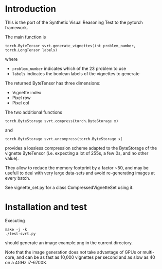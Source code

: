 # Introduction #

This is the port of the Synthetic Visual Reasoning Test to the pytorch
framework.

The main function is

```
torch.ByteTensor svrt.generate_vignettes(int problem_number, torch.LongTensor labels)
```

where

 * `problem_number` indicates which of the 23 problem to use
 * `labels` indicates the boolean labels of the vignettes to generate

The returned ByteTensor has three dimensions:

 * Vignette index
 * Pixel row
 * Pixel col

The two additional functions

```
torch.ByteStorage svrt.compress(torch.ByteStorage x)
```

and

```
torch.ByteStorage svrt.uncompress(torch.ByteStorage x)
```

provides a lossless compression scheme adapted to the ByteStorage of
the vignette ByteTensor (i.e. expecting a lot of 255s, a few 0s, and
no other value).

They allow to reduce the memory footprint by a factor ~50, and may be
usefull to deal with very large data-sets and avoid re-generating
images at every batch.

See vignette_set.py for a class CompressedVignetteSet using it.

# Installation and test #

Executing

```
make -j -k
./test-svrt.py
```

should generate an image example.png in the current directory.

Note that the image generation does not take advantage of GPUs or
multi-core, and can be as fast as 10,000 vignettes per second and as
slow as 40 on a 4GHz i7-6700K.
